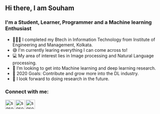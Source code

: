 ## Hi there, I am Souham 

### I'm a Student, Learner, Programmer and a Machine learning Enthusiast
- 👨🏼‍🎓 I completed my Btech in Information Technology from Institute of Engineering and Management, Kolkata.
- 😅 I'm currently learing everything I can come across to! 
- 💻 My area of interest lies in Image processing and Natural Language processing.
- 👯 I’m looking to get into Machine learning and deep learning research.
- 🥅 2020 Goals: Contribute and grow more into the DL industry.
- 📝 I look forward to doing research in the future.


### Connect with me:
[<img align="left" alt="sgsouham | LinkedIn" width="30px" src="https://img.icons8.com/fluent/48/000000/linkedin-2.png"/>](https://www.linkedin.com/in/sg-souham/)

[<img align="left" alt="sgsouham | LinkedIn" width="30px" src="https://img.icons8.com/fluent/48/000000/github.png"/>](https://github.com/Sgsouham)

[<img align="left" alt="sgsouham | LinkedIn" width="30px" src="https://img.icons8.com/cute-clipart/64/000000/business-e-mail.png"/>](joe.sg123@gmail.com)




